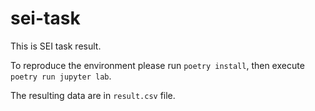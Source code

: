 # sei-task

This is SEI task result. 

To reproduce the environment please run `poetry install`, then execute `poetry run jupyter lab`.

The resulting data are in `result.csv` file. 
